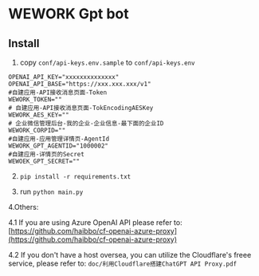 # WEWORK Gpt bot

## Install
1. copy `conf/api-keys.env.sample` to `conf/api-keys.env`
```env
OPENAI_API_KEY="xxxxxxxxxxxxxx"
OPENAI_API_BASE="https://xxx.xxx.xxx/v1"
#自建应用-API接收消息页面-Token
WEWORK_TOKEN=""
# 自建应用-API接收消息页面-TokEncodingAESKey
WEWORK_AES_KEY=""
# 企业微信管理后台-我的企业-企业信息-最下面的企业ID
WEWORK_CORPID=""
#自建应用-应用管理详情页-AgentId
WEWORK_GPT_AGENTID="1000002"
#自建应用-详情页的Secret
WEWOEK_GPT_SECRET=""
```

2. `pip install -r requirements.txt`

3. run `python main.py`

4.Others:

4.1 If you are using Azure OpenAI API
please refer to: [https://github.com/haibbo/cf-openai-azure-proxy](https://github.com/haibbo/cf-openai-azure-proxy)

4.2 If you don't have a host oversea, you can utilize the Cloudflare's freee service, please refer to: `doc/利用Cloudflare搭建ChatGPT API Proxy.pdf`